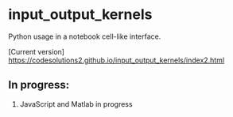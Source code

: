 # input_output_kernels 

Python usage in a notebook cell-like interface.

[Current version] https://codesolutions2.github.io/input_output_kernels/index2.html

## In progress:

1. JavaScript and Matlab in progress
